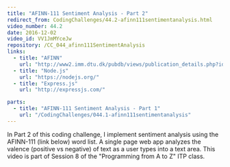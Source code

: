 ```yaml
---
title: "AFINN-111 Sentiment Analysis - Part 2"
redirect_from: CodingChallenges/44.2-afinn111sentimentanalysis.html
video_number: 44.2
date: 2016-12-02
video_id: VV1JmMYceJw
repository: /CC_044_afinn111SentimentAnalysis
links:
  - title: "AFINN"
    url: "http://www2.imm.dtu.dk/pubdb/views/publication_details.php?id=6010"
  - title: "Node.js"
    url: "https://nodejs.org/"
  - title: "Express.js"
    url: "http://expressjs.com/"

parts:
  - title: "AFINN-111 Sentiment Analysis - Part 1"
    url: "/CodingChallenges/044.1-afinn111sentimentanalysis"
---
```


In Part 2 of this coding challenge, I implement sentiment analysis using the AFINN-111 (link below) word list.  A single page web app analyzes the valence (positive vs negative) of text as a user types into a text area. This video is part of Session 8 of the "Programming from A to Z" ITP class.
